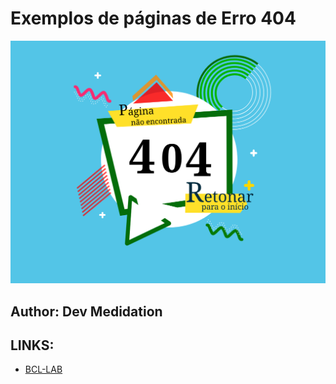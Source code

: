 # Exemplos de páginas de Erro 404

![desktop](./public/_noproject/01-screen.png)



## Author: Dev Medidation

## LINKS:

- [BCL-LAB](https://youtube.com/@bcllab)


